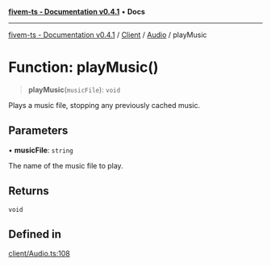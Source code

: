 [**fivem-ts - Documentation v0.4.1**](../../../../../README.md) • **Docs**

***

[fivem-ts - Documentation v0.4.1](../../../../../README.md) / [Client](../../../README.md) / [Audio](../README.md) / playMusic

# Function: playMusic()

> **playMusic**(`musicFile`): `void`

Plays a music file, stopping any previously cached music.

## Parameters

• **musicFile**: `string`

The name of the music file to play.

## Returns

`void`

## Defined in

[client/Audio.ts:108](https://github.com/Purpose-Dev/fivem-ts/blob/main/src/client/Audio.ts#L108)
